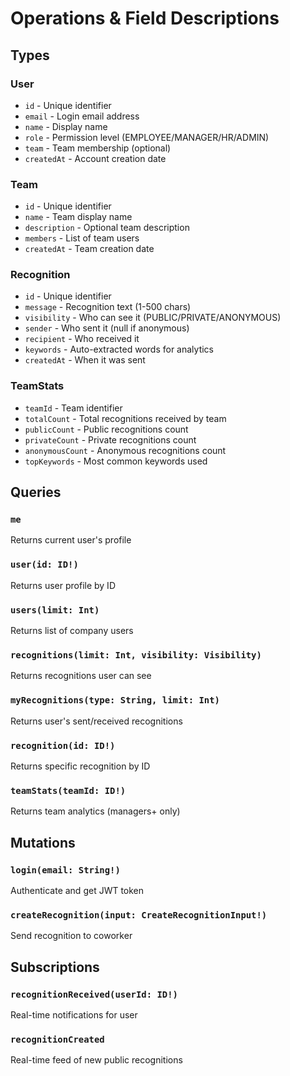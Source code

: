 # Operations & Field Descriptions

## Types

### User
- `id` - Unique identifier
- `email` - Login email address
- `name` - Display name
- `role` - Permission level (EMPLOYEE/MANAGER/HR/ADMIN)
- `team` - Team membership (optional)
- `createdAt` - Account creation date

### Team
- `id` - Unique identifier
- `name` - Team display name
- `description` - Optional team description
- `members` - List of team users
- `createdAt` - Team creation date

### Recognition
- `id` - Unique identifier
- `message` - Recognition text (1-500 chars)
- `visibility` - Who can see it (PUBLIC/PRIVATE/ANONYMOUS)
- `sender` - Who sent it (null if anonymous)
- `recipient` - Who received it
- `keywords` - Auto-extracted words for analytics
- `createdAt` - When it was sent

### TeamStats
- `teamId` - Team identifier
- `totalCount` - Total recognitions received by team
- `publicCount` - Public recognitions count
- `privateCount` - Private recognitions count  
- `anonymousCount` - Anonymous recognitions count
- `topKeywords` - Most common keywords used

## Queries

### `me`
Returns current user's profile

### `user(id: ID!)`
Returns user profile by ID

### `users(limit: Int)`
Returns list of company users

### `recognitions(limit: Int, visibility: Visibility)`
Returns recognitions user can see

### `myRecognitions(type: String, limit: Int)`
Returns user's sent/received recognitions

### `recognition(id: ID!)`
Returns specific recognition by ID

### `teamStats(teamId: ID!)`
Returns team analytics (managers+ only)

## Mutations

### `login(email: String!)`
Authenticate and get JWT token

### `createRecognition(input: CreateRecognitionInput!)`
Send recognition to coworker

## Subscriptions

### `recognitionReceived(userId: ID!)`
Real-time notifications for user

### `recognitionCreated`
Real-time feed of new public recognitions